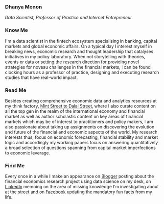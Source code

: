 ### Dhanya Menon
*Data Scientist, Professor of Practice and Internet Entrepreneur*
### Know Me
I'm a data scientist in the fintech ecosystem specialising in banking, capital markets and global economic affairs. On a typical day I interest myself in breaking news, economic research and thought leadership that catalyses initiatives in my policy laboratory. When not storytelling with theories, events or data or setting the research direction for providing novel strategies for noveau challenges in the financial markets, I can be found clocking hours as a professor of practice, designing and executing research studies that have real-world impact.
### Read Me
Besides creating comprehensive economic data and analytics resources at my think factory, [Mint Street to Dalal Street](https://sites.google.com/view/mint-street-to-dalal-street), where I also curate content on all the top gen in the realm of the international economy and financial market as well as author scholastic content on key areas of financial markets which may be of interest to practitioners and policy makers, I am also passionate about taking up assignments on discovering the evolution and future of the financial and economic aspects of the world. My research interests thus, focus on economic forecasting, financial stability and market logic and accordingly my working papers focus on answering quantitatively a broad selection of questions spanning from capital market imperfections to economic leverage.
### Find Me 
Every once in a while I make an appearance on [Blogger](https://mmedhanyamenon.blogspot.com) posting about the financial economics research project using data science on my desk, on [LinkedIn](https://www.linkedin.com/in/msdhanyamenon) memoing on the area of missing knowledge I'm investigating about at the street and on [Facebook](https://www.facebook.com/srtadhanyamenon) updating the mandatory fun facts from my life.
